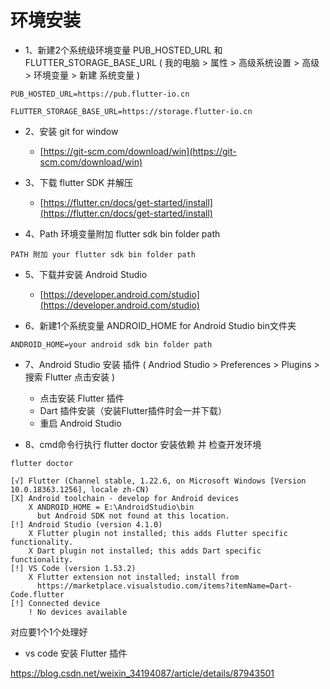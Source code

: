 # 环境安装

 
+ 1、新建2个系统级环境变量 PUB_HOSTED_URL 和 FLUTTER_STORAGE_BASE_URL ( 我的电脑 > 属性 > 高级系统设置 > 高级 > 环境变量 > 新建 系统变量 )

```dash
PUB_HOSTED_URL=https://pub.flutter-io.cn

FLUTTER_STORAGE_BASE_URL=https://storage.flutter-io.cn
```

+ 2、安装 git for window

   + [https://git-scm.com/download/win](https://git-scm.com/download/win)

+ 3、下载 flutter SDK 并解压

    + [https://flutter.cn/docs/get-started/install](https://flutter.cn/docs/get-started/install)

+ 4、Path 环境变量附加 flutter sdk bin folder path

```dash
PATH 附加 your flutter sdk bin folder path
```

+ 5、下载并安装 Android Studio

    + [https://developer.android.com/studio](https://developer.android.com/studio)

+ 6、新建1个系统变量 ANDROID_HOME for Android Studio bin文件夹

```
ANDROID_HOME=your android sdk bin folder path
```

+ 7、Android Studio 安装 插件 ( Andriod Studio > Preferences > Plugins > 搜索 Flutter 点击安装 )
 
    + 点击安装 Flutter 插件
    + Dart 插件安装（安装Flutter插件时会一并下载）
    + 重启 Android Studio

 + 8、cmd命令行执行 flutter doctor 安装依赖 并 检查开发环境

 ```dash
 flutter doctor
 ```

```dash
[√] Flutter (Channel stable, 1.22.6, on Microsoft Windows [Version 10.0.18363.1256], locale zh-CN)
[X] Android toolchain - develop for Android devices
    X ANDROID_HOME = E:\AndroidStudio\bin
      but Android SDK not found at this location.
[!] Android Studio (version 4.1.0)
    X Flutter plugin not installed; this adds Flutter specific functionality.
    X Dart plugin not installed; this adds Dart specific functionality.
[!] VS Code (version 1.53.2)
    X Flutter extension not installed; install from
      https://marketplace.visualstudio.com/items?itemName=Dart-Code.flutter
[!] Connected device
    ! No devices available
```


对应要1个1个处理好

+ vs code 安装 Flutter 插件

https://blog.csdn.net/weixin_34194087/article/details/87943501
